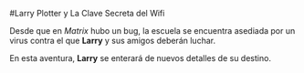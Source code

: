 #Larry Plotter y La Clave Secreta del Wifi

Desde que en *Matrix* hubo un bug, la escuela se encuentra asediada por un virus contra el que **Larry** y sus amigos deberán luchar.

En esta aventura, **Larry** se enterará de nuevos detalles de su destino.